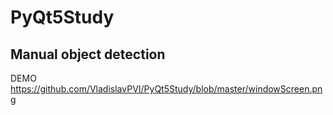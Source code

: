 # PyQt5Study
## Manual object detection
DEMO
https://github.com/VladislavPVI/PyQt5Study/blob/master/windowScreen.png
